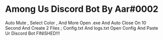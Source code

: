 #  Among Us Discord Bot By Aar#0002
Auto Mute , Select Color , And More
Open .exe And Auto Close On 10 Second And Create 2 Files ;
Config.txt And logs.txt
Open Config And Paste Ur Discord Bot 
FINISHED!!!
